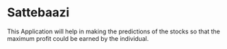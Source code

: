 # Sattebaazi
This Application will help in making the predictions of the stocks so that the maximum profit could be earned by the individual.
